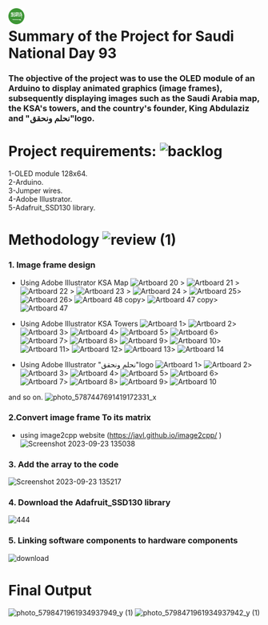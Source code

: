 
<img align="left" width="32px" height="32px" src="https://github.com/naz50/Saudi-National-Day_93/blob/main/saudi-arabia.png" alt="Resume application project app icon">

# Summary of the Project for Saudi National Day 93

 ###  The objective of the project was to use the OLED module of an Arduino to display animated graphics (image frames), subsequently displaying images such as the Saudi Arabia map, the KSA's towers, and the country's founder, King Abdulaziz and  "نحلم ونحقق"logo.

#  Project requirements: ![backlog](https://github.com/naz50/Saudi-National-Day_93/assets/74384259/6bfd33de-77e9-4e5c-8399-9b1faf39ff3b)
  1-OLED module 128x64. <br/>
  2-Arduino. <br/>
  3-Jumper wires. <br/>
  4-Adobe Illustrator. <br/>
  5-Adafruit_SSD130 library. <br/>

# Methodology  ![review (1)](https://github.com/naz50/Saudi-National-Day_93/assets/74384259/4ef34c07-3131-4d18-a9f4-ca8b9497455f) 
  ### 1. Image frame design 
  - Using Adobe Illustrator KSA Map
    ![Artboard 20](https://github.com/naz50/Saudi-National-Day_93/assets/74384259/aa6ef96f-cfc3-4fd6-a00c-bfde46ad7f58) >
   ![Artboard 21](https://github.com/naz50/Saudi-National-Day_93/assets/74384259/0d9d95b7-c8df-4cc9-a00b-dd093f09b21d) >
   ![Artboard 22](https://github.com/naz50/Saudi-National-Day_93/assets/74384259/bb1294f8-8966-4f83-a6bc-35405b82b796) >
   ![Artboard 23](https://github.com/naz50/Saudi-National-Day_93/assets/74384259/0e642bbe-7b35-496c-8aa7-82d08869d1da) >
  ![Artboard 24](https://github.com/naz50/Saudi-National-Day_93/assets/74384259/59ae7690-51b9-41c5-bfb9-b49f546b5842) >
![Artboard 25](https://github.com/naz50/Saudi-National-Day_93/assets/74384259/e9184db2-8ad5-411c-afb0-0cbd3a359c51)>
![Artboard 26](https://github.com/naz50/Saudi-National-Day_93/assets/74384259/12abf9e7-5019-451f-87b3-6bc39a3f803f)>
![Artboard 48 copy](https://github.com/naz50/Saudi-National-Day_93/assets/74384259/5e3b8c6c-e691-4841-95a1-adb09a22807f)>
![Artboard 47 copy](https://github.com/naz50/Saudi-National-Day_93/assets/74384259/8587733f-54c2-4a48-b664-075a73bd0f3c)>
![Artboard 47](https://github.com/naz50/Saudi-National-Day_93/assets/74384259/2f320296-7388-432a-8faf-bd21522b9c68)

- Using Adobe Illustrator KSA Towers
 ![Artboard 1](https://github.com/naz50/Saudi-National-Day_93/assets/74384259/e5c61740-f5e5-4009-abdf-d4e7ae54983a)>
![Artboard 2](https://github.com/naz50/Saudi-National-Day_93/assets/74384259/f8bd8d01-cac9-46d4-8b9d-0ef3b720f2b9)>
![Artboard 3](https://github.com/naz50/Saudi-National-Day_93/assets/74384259/9773205c-820b-44ed-a6fa-c1c6e5e69ae4)>
![Artboard 4](https://github.com/naz50/Saudi-National-Day_93/assets/74384259/6d610661-eaed-4314-a6bc-f156998ed8d9)>
![Artboard 5](https://github.com/naz50/Saudi-National-Day_93/assets/74384259/20e2f8d4-7b9f-46a4-b9d8-8a0ab5c599a8)>
![Artboard 6](https://github.com/naz50/Saudi-National-Day_93/assets/74384259/9c5438c9-35f5-4f15-a8db-acd3703fb542)>
![Artboard 7](https://github.com/naz50/Saudi-National-Day_93/assets/74384259/26a378a6-e9ba-4399-8c53-ef5ee9cf913c)>
![Artboard 8](https://github.com/naz50/Saudi-National-Day_93/assets/74384259/40868347-32ee-4078-b9fa-fb80b1a004f4)>
![Artboard 9](https://github.com/naz50/Saudi-National-Day_93/assets/74384259/07fa1677-f390-4b41-b708-854a3043c7c1)>
![Artboard 10](https://github.com/naz50/Saudi-National-Day_93/assets/74384259/2bef1ccf-d280-4b3e-b3e0-2f10f2a85f5b)>
![Artboard 11](https://github.com/naz50/Saudi-National-Day_93/assets/74384259/19b5bccb-8967-412c-8dcb-b2a2c62a1458)>
![Artboard 12](https://github.com/naz50/Saudi-National-Day_93/assets/74384259/ac4be294-44ea-4f87-909c-7f775e00a5c2)>
![Artboard 13](https://github.com/naz50/Saudi-National-Day_93/assets/74384259/425839cb-995b-4677-861d-58bed3ea488e)>
![Artboard 14](https://github.com/naz50/Saudi-National-Day_93/assets/74384259/43fa8d13-daaa-4fbc-8089-7f756dcdb8e2)

- Using Adobe Illustrator "نحلم ونحقق"logo
 ![Artboard 1](https://github.com/naz50/Saudi-National-Day_93/assets/74384259/9b4876df-f9a7-47fe-8318-5ea1c24e26ad)>
![Artboard 2](https://github.com/naz50/Saudi-National-Day_93/assets/74384259/8e0fce65-776b-4caf-be37-dccde29bd0fd)>
![Artboard 3](https://github.com/naz50/Saudi-National-Day_93/assets/74384259/2e9fb347-08ed-46ea-a92d-29714ccd0e43)>
![Artboard 4](https://github.com/naz50/Saudi-National-Day_93/assets/74384259/26c9cbb6-b23a-4a36-bfdb-56c40bc5409a)>
![Artboard 5](https://github.com/naz50/Saudi-National-Day_93/assets/74384259/fedf1e37-e730-450d-a1f7-cdf8cae8fe51)>
![Artboard 6](https://github.com/naz50/Saudi-National-Day_93/assets/74384259/32c47dcb-e995-4aa2-b39c-657204ac54aa)>
![Artboard 7](https://github.com/naz50/Saudi-National-Day_93/assets/74384259/df9ef490-1fe2-4333-902d-170fe368d188)>
![Artboard 8](https://github.com/naz50/Saudi-National-Day_93/assets/74384259/0aade749-1367-4c74-b3af-153fb031ecbf)>
![Artboard 9](https://github.com/naz50/Saudi-National-Day_93/assets/74384259/d960d8d5-df6f-49a2-86cd-ed560482d45f)>
![Artboard 10](https://github.com/naz50/Saudi-National-Day_93/assets/74384259/dd5925b6-a632-47ee-b2f1-30eef9279ebd)

and so on.
![photo_5787447691419172331_x](https://github.com/naz50/Saudi-National-Day_93/assets/74384259/34612723-8057-48c0-bfc6-1a9b5ed7f131)

  ### 2.Convert image frame To its matrix
  - using  image2cpp website (https://javl.github.io/image2cpp/ )
    <img width="680" alt="Screenshot 2023-09-23 135038" src="https://github.com/naz50/Saudi-National-Day_93/assets/74384259/f7d46c0a-a1f6-45f0-8c6e-94cd43ef591c">
  ### 3. Add the array to the code
  <img width="630" alt="Screenshot 2023-09-23 135217" src="https://github.com/naz50/Saudi-National-Day_93/assets/74384259/209e7959-b747-45f2-bf5a-f669138eccc1">

  ### 4. Download the Adafruit_SSD130 library
  <img width="587" alt="444" src="https://github.com/naz50/Saudi-National-Day_93/assets/74384259/c539ec7e-fe1c-44bf-ad62-9d6bd0ffabab">

  ### 5. Linking software components to hardware components
  ![download](https://github.com/naz50/Saudi-National-Day_93/assets/74384259/6dd9e338-6e1b-4502-a84a-60ffa48d0bf6)

  # Final Output
  ![photo_5798471961934937949_y (1)](https://github.com/naz50/Saudi-National-Day_93/assets/74384259/4ca6dfed-8f03-4981-9dc3-f010c7c256bb)
  ![photo_5798471961934937942_y (1)](https://github.com/naz50/Saudi-National-Day_93/assets/74384259/0ee9b847-93f3-4507-a7c4-f1b473a2dead)

  
